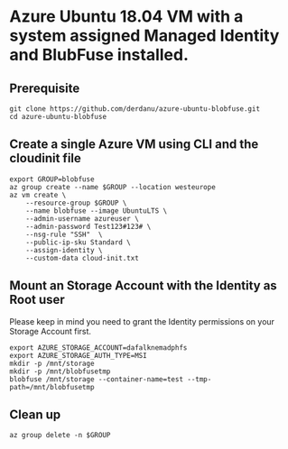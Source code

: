 # Azure Ubuntu 18.04 VM with a system assigned Managed Identity and BlubFuse installed.

## Prerequisite 
```
git clone https://github.com/derdanu/azure-ubuntu-blobfuse.git
cd azure-ubuntu-blobfuse
```
## Create a single Azure VM using CLI and the cloudinit file 
```
export GROUP=blobfuse
az group create --name $GROUP --location westeurope
az vm create \
    --resource-group $GROUP \
    --name blobfuse --image UbuntuLTS \
    --admin-username azureuser \
    --admin-password Test123#123# \
    --nsg-rule "SSH"  \
    --public-ip-sku Standard \
    --assign-identity \
    --custom-data cloud-init.txt
```
## Mount an Storage Account with the Identity as Root user
Please keep in mind you need to grant the Identity permissions on your Storage Account first. 
```
export AZURE_STORAGE_ACCOUNT=dafalknemadphfs
export AZURE_STORAGE_AUTH_TYPE=MSI
mkdir -p /mnt/storage
mkdir -p /mnt/blobfusetmp
blobfuse /mnt/storage --container-name=test --tmp-path=/mnt/blobfusetmp
```
## Clean up
```
az group delete -n $GROUP
```